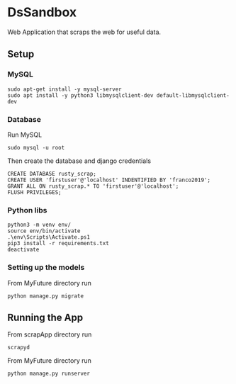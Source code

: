 # DsSandbox
Web Application that scraps the web for useful data.

## Setup
### MySQL
```
sudo apt-get install -y mysql-server
sudo apt install -y python3 libmysqlclient-dev default-libmysqlclient-dev
```
### Database
Run MySQL 
```
sudo mysql -u root
```
Then create the database and django credentials
```
CREATE DATABASE rusty_scrap;
CREATE USER 'firstuser'@'localhost' INDENTIFIED BY 'franco2019';
GRANT ALL ON rusty_scrap.* TO 'firstuser'@'localhost';
FLUSH PRIVILEGES;
```
### Python libs
```
python3 -m venv env/
source env/bin/activate
.\env\Scripts\Activate.ps1
pip3 install -r requirements.txt
deactivate
```
### Setting up the models
From MyFuture directory run
```
python manage.py migrate
```
## Running the App
From scrapApp directory run
```
scrapyd
```
From MyFuture directory run
```
python manage.py runserver
```
